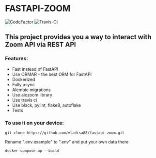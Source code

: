 # FASTAPI-ZOOM

[![CodeFactor](https://www.codefactor.io/repository/github/vladisa88/fastapi-zoom/badge/master)](https://www.codefactor.io/repository/github/vladisa88/fastapi-zoom/overview/master)  ![Travis-CI](https://travis-ci.com/vladisa88/fastapi-zoom.svg?branch=master)

## This project provides you a way to interact with Zoom API via REST API

### Features:
* Fast instead of FastAPI
* Use ORMAR - the best ORM for FastAPI
* Dockerized
* Fully async
* Alembic migrations
* Use aiozoom library
* Use travis ci
* Use black, pylint, flake8, autoflake
* Tests

### To use it on your device:
```git clone https://github.com/vladisa88/fastapi-zoom.git```

Rename ".env.example" to ".env" and put your own data there

```docker-compose up --build```